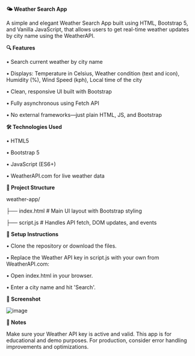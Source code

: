 **🌤️ Weather Search App**

A simple and elegant Weather Search App built using HTML, Bootstrap 5, and Vanilla JavaScript, that allows users to get real-time weather updates by city name using the WeatherAPI.

**🔍 Features**

• Search current weather by city name

• Displays: Temperature in Celsius, Weather condition (text and icon), Humidity (%), Wind Speed (kph), Local time of the city

• Clean, responsive UI built with Bootstrap

• Fully asynchronous using Fetch API

• No external frameworks—just plain HTML, JS, and Bootstrap


**🛠️ Technologies Used**

• HTML5

• Bootstrap 5

• JavaScript (ES6+)

• WeatherAPI.com for live weather data


**📁 Project Structure**

weather-app/

├── index.html # Main UI layout with Bootstrap styling

├── script.js # Handles API fetch, DOM updates, and events



**🔧 Setup Instructions**

• Clone the repository or download the files.

• Replace the Weather API key in script.js with your own from WeatherAPI.com:

• Open index.html in your browser.

• Enter a city name and hit 'Search'.



**📸 Screenshot**

![image](https://github.com/user-attachments/assets/0eaf7fa0-912a-43dd-ba1e-67bcc01d7254)



**📌 Notes**

Make sure your Weather API key is active and valid. This app is for educational and demo purposes. For production, consider error handling improvements and optimizations.

